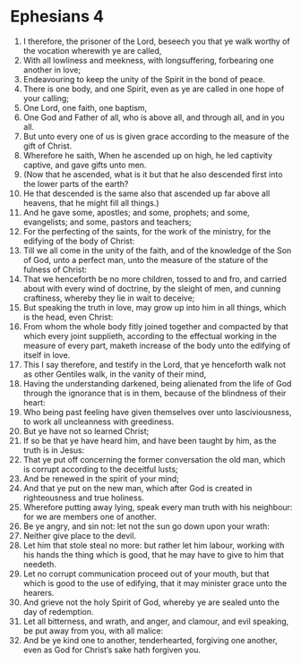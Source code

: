 ﻿# Ephesians 4
1. I therefore, the prisoner of the Lord, beseech you that ye walk worthy of the vocation wherewith ye are called, 
2. With all lowliness and meekness, with longsuffering, forbearing one another in love; 
3. Endeavouring to keep the unity of the Spirit in the bond of peace. 
4. There is one body, and one Spirit, even as ye are called in one hope of your calling; 
5. One Lord, one faith, one baptism, 
6. One God and Father of all, who is above all, and through all, and in you all. 
7. But unto every one of us is given grace according to the measure of the gift of Christ. 
8. Wherefore he saith, When he ascended up on high, he led captivity captive, and gave gifts unto men. 
9. (Now that he ascended, what is it but that he also descended first into the lower parts of the earth? 
10. He that descended is the same also that ascended up far above all heavens, that he might fill all things.) 
11. And he gave some, apostles; and some, prophets; and some, evangelists; and some, pastors and teachers; 
12. For the perfecting of the saints, for the work of the ministry, for the edifying of the body of Christ: 
13. Till we all come in the unity of the faith, and of the knowledge of the Son of God, unto a perfect man, unto the measure of the stature of the fulness of Christ: 
14. That we henceforth be no more children, tossed to and fro, and carried about with every wind of doctrine, by the sleight of men, and cunning craftiness, whereby they lie in wait to deceive; 
15. But speaking the truth in love, may grow up into him in all things, which is the head, even Christ: 
16. From whom the whole body fitly joined together and compacted by that which every joint supplieth, according to the effectual working in the measure of every part, maketh increase of the body unto the edifying of itself in love. 
17. This I say therefore, and testify in the Lord, that ye henceforth walk not as other Gentiles walk, in the vanity of their mind, 
18. Having the understanding darkened, being alienated from the life of God through the ignorance that is in them, because of the blindness of their heart: 
19. Who being past feeling have given themselves over unto lasciviousness, to work all uncleanness with greediness. 
20. But ye have not so learned Christ; 
21. If so be that ye have heard him, and have been taught by him, as the truth is in Jesus: 
22. That ye put off concerning the former conversation the old man, which is corrupt according to the deceitful lusts; 
23. And be renewed in the spirit of your mind; 
24. And that ye put on the new man, which after God is created in righteousness and true holiness. 
25. Wherefore putting away lying, speak every man truth with his neighbour: for we are members one of another. 
26. Be ye angry, and sin not: let not the sun go down upon your wrath: 
27. Neither give place to the devil. 
28. Let him that stole steal no more: but rather let him labour, working with his hands the thing which is good, that he may have to give to him that needeth. 
29. Let no corrupt communication proceed out of your mouth, but that which is good to the use of edifying, that it may minister grace unto the hearers. 
30. And grieve not the holy Spirit of God, whereby ye are sealed unto the day of redemption. 
31. Let all bitterness, and wrath, and anger, and clamour, and evil speaking, be put away from you, with all malice: 
32. And be ye kind one to another, tenderhearted, forgiving one another, even as God for Christ’s sake hath forgiven you. 
